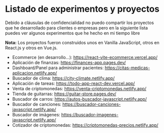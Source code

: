 # Listado de experimentos y proyectos
Debido a cláusulas de confidencialidad no puedo compartir los proyectos que he desarrollado para clientes o empresas pero en la siguiente lista puedes ver algunos experimentos que he hecho en mi tiempo libre

**Nota:** Los proyectos fueron construidos unos en Vanilla JavaScript, otros en React.js y otros en Vue.js.

* Ecommerce (en desarrollo...): https://react-vite-ecommerce.vercel.app/
* Aplicación de finanzas: https://finances-app.pages.dev/
* Dashboard/Panel para administrar pacientes: https://citas-medicas-aplicacion.netlify.app/
* Buscador de clima: https://city-climate.netlify.app/
* Aplicación de tareas: https://todo-app-react-dev.vercel.app/
* Venta de criptomonedas: https://venta-criptomonedas.netlify.app/
* Tienda de guitarras: https://guitar-store.pages.dev/
* Buscador de carros: https://autos-buscador-javascript.netlify.app/
* Buscador de canciones: https://buscador-canciones-javascript.netlify.app/
* Buscador de imágenes: https://buscador-imagenes-javascript.netlify.app/
* Cotizador de criptomonedas: https://criptomonedas-precios.netlify.app/


